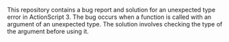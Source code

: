 This repository contains a bug report and solution for an unexpected type error in ActionScript 3. The bug occurs when a function is called with an argument of an unexpected type. The solution involves checking the type of the argument before using it.